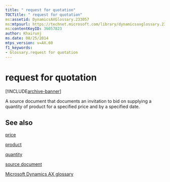 ```yaml
---
title: " request for quotation"
TOCTitle: " request for quotation"
ms:assetid: DynamicsAXGlossary.233057
ms:mtpsurl: https://technet.microsoft.com/library/dynamicsaxglossary.233057(v=AX.60)
ms:contentKeyID: 36057823
author: Khairunj
ms.date: 08/25/2014
mtps_version: v=AX.60
f1_keywords:
- Glossary.request for quotation
---
```


# request for quotation


[!INCLUDE[archive-banner](includes/archive-banner.md)]

A source document that documents an invitation to bid on supplying a quantity of product for a specified price and by a specified date.

## See also

[price](price.md)

[product](product.md)

[quantity](quantity.md)

[source document](source-document.md)

[Microsoft Dynamics AX glossary](glossary/microsoft-dynamics-ax-glossary.md)

  


